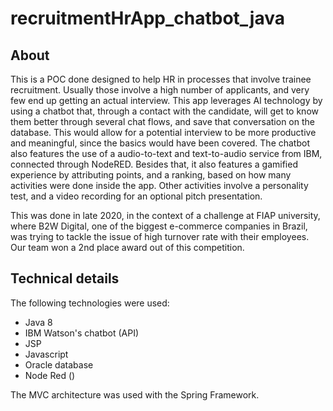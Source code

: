 # recruitmentHrApp_chatbot_java

## About

This is a POC done designed to help HR in processes that involve trainee recruitment. Usually those involve a high number of applicants, and very few end up getting an actual interview. This app leverages AI technology by using a chatbot that, through a contact with the candidate, will get to know them better through several chat flows, and save that conversation on the database. This would allow for a potential interview to be more productive and meaningful, since the basics would have been covered. The chatbot also features the use of a audio-to-text and text-to-audio service from IBM, connected through NodeRED. Besides that, it also features a gamified experience by attributing points, and a ranking, based on how many activities were done inside the app. Other activities involve a personality test, and a video recording for an optional pitch presentation.

This was done in late 2020, in the context of a challenge at FIAP university, where B2W Digital, one of the biggest e-commerce companies in Brazil, was trying to tackle the issue of high turnover rate with their employees. Our team won a 2nd place award out of this competition.

## Technical details

The following technologies were used:

- Java 8
- IBM Watson's chatbot (API)
- JSP
- Javascript
- Oracle database
- Node Red ()

The MVC architecture was used with the Spring Framework.
